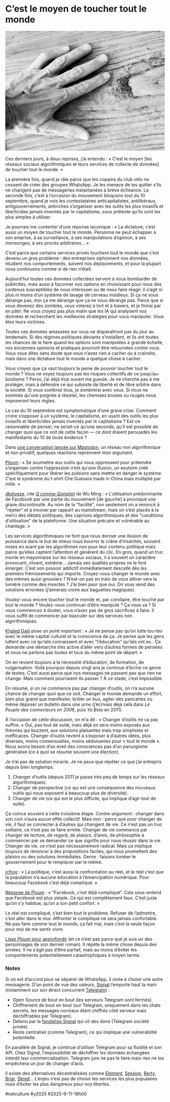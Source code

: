 # C’est le moyen de toucher tout le monde

![Ma main](_i/2025-09-11-171614.webp)

Ces derniers jours, à deux reprises, j’ai entendu : « C’est le moyen \[les réseaux sociaux algorithmiques et leurs services de collecte de données] de toucher tout le monde. »

La première fois, quand je râle parce que les copains du club vélo ne cessent de créer des groupes WhatsApp. Je les menace de les quitter s’ils ne changent pas de messageries instantanées à brève échéance. La seconde fois, c’est à l’occasion du mouvement bloquons tout du 10 septembre, quand je vois les contestataires anticapitalistes, antilibéraux, antigouvernements, antiriches s’organiser avec les outils les plus invasifs et liberticides jamais inventés par le capitalisme, sous prétexte qu’ils sont les plus simples à utiliser.

Je pourrais me contenter d’une réponse laconique : « La dictature, c’est aussi un moyen de toucher tout le monde. Personne ne peut échapper à son emprise, à sa surveillance, à ses manipulations d’opinion, à ses mensonges, à ses procès arbitraires… »

C’est parce que certains services privés touchent tout le monde que c’est devenu un gros problème : des entreprises siphonnent nos données, étudient nos comportements, suivent nos déplacements, et pour la plupart nous continuons comme si de rien n’était.

Aujourd’hui toutes ces données collectées servent à nous bombarder de publicités, mais aussi à façonner nos options en choisissant pour nous des contenus susceptibles de nous intéresser ou de nous faire réagir. Il s’agit ni plus ni moins d’un système de lavage de cerveau insidieux. Si ça ne vous dérange pas, moi ça me dérange que ça ne vous dérange pas. Parce que si vous devenez des zombies, vous voterez à tort et à travers, et je finirai par en pâtir. Ne vous croyez pas plus malin que les IA qui analysent vos données et recherchent les meilleures stratégies pour vous manipuler. Vous êtes leurs victimes.

Toutes ces données amassées sur vous ne disparaîtront pas du jour au lendemain. Si des régimes politiques déviants s’installent, et ils ont toutes les chances de le faire quand les options sont manipulées à grande échelle, vos anciennes opinions et pratiques pourront être retournées contre vous. Vous vous dites sans doute que vous n’avez rien à cacher ou à craindre, mais dans une dictature tout le monde a quelque chose à cacher.

Vous croyez que ça vaut toujours la peine de pouvoir toucher tout le monde ? Vous ne voyez toujours pas les risques collectifs de ce jusqu’au-boutisme ? Perso, j’ai déjà trop ouvert ma gueule. Je ne cherche pas à me protéger, mais à défendre ce qui subsiste de liberté et de libre arbitre dans la société. Si vous sombrez tous, je sombrerai avec vous. Si nous ne sommes qu’une poignée à résister, les chemises brunes ou rouges nous imposeront leurs règles.

Le cas du 10 septembre est symptomatique d’une grave crise. Comment croire s’opposer à un système, le capitalisme, en usant des outils les plus invasifs et liberticides jamais inventés par le capitalisme ? Est-ce raisonnable de penser, ne serait-ce qu’une seconde, qu’il est possible de changer quoi que ce soit de cette façon — ce dont étaient persuadés les manifestants du 10 de toute évidence ?

Dans [une conversation lancée sur Mastodon](https://mamot.fr/@tcrouzet/115179829173868768), un réseau non algorithmique et non privatif, quelques réactions reprennent mon argument.

[Ploum](https://mamot.fr/@ploum/115184350723536241) : « Se soumettre aux outils qui nous oppressent pour prétendre s’organiser contre l’oppression n’est qu’une illusion, un exutoire créé spécifiquement pour libérer les pulsions sans mettre en danger le système. C’est le syndrome du t-shirt Che Guevara made in China mais multiplié par mille. »

[dbelveze](https://mamot.fr/@dbelveze/115184523957779810), cite [*Q comme Qomplot*](https://luxediteur.com/catalogue/q-comme-qomplot/) de Wu Ming : « L’utilisation prédominante de Facebook par une partie du mouvement \[de gauche] a provoqué une grave discontinuité. Au nom de la "facilité", non seulement on a renoncé à "rejeter" et à innover par rapport au mainstream, mais on s’est placés à la merci des diktats politiques, des caprices algorithmiques et des "conditions d’utilisation" de la plateforme. Une situation précaire et vulnérable au chantage. »

Les services algorithmiques ne font que nous donner une illusion de puissance dans le but de mieux nous bourrer le crâne d’insanités, souvent mises en avant par les algorithmes non pour leur contenu politique mais parce qu’elles captent l’attention et génèrent du clic. En gros, quand un truc monte en mayonnaise sur les réseaux sociaux, il a souvent un caractère provocant, clivant, extrême… Jamais ses qualités propres ne le font émerger. C’est son pouvoir addictif immédiatement descellé dès les premiers frémissements qui importe. Croyez-vous changer le monde avec des mèmes aussi grossiers ? N’est-on pas en train de vous attirer vers la lumière comme des insectes ? J’ai bien peur que oui. On vous vend des solutions erronées (j’aimerais croire aux baguettes magiques).

Voulez-vous encore toucher tout le monde et, par corollaire, être touché par tout le monde ? Voulez-vous continuer d’être manipulé ? Ça vous va ? Si vous commencez à douter, vous n’avez pas de gros sacrifices à faire. Il vous suffit de commencer par basculer sur des services non algorithmiques.

[Khaled Gaiji](https://mamot.fr/@kgaiji@framapiaf.org) pose un point important : « Je ne pense pas qu’on lutte tou-tes avec le même capital culturel et la conscience de ça. Je pense que les gens luttent avec ce qu’iels connaissent et avec "l’éducation" qu’iels ont eu . Ça demande une démarche très active d’aller vers d’autres formes de pensées et nous ne partons pas toutes et tous du même point de départ. »

On en revient toujours à la nécessité d’éducation, de formation, de vulgarisation. Voilà pourquoi depuis vingt ans je continue d’écrire ce genre de textes. C’est aussi parce que nos messages ne passent pas que rien ne change. Mais comment pourraient-ils passer ? À ce stade, c’est impossible.

En résumé, si on ne commence pas par changer d’outils, on n’a aucune chance de changer quoi que ce soit. Changer le monde demande un effort, bien plus grand que manifester, brûler un bus, agiter des pancartes ou même déposer un bulletin dans une urne (j’écrivais déjà cela dans *Le Peuple des connecteurs en 2006*, puis *Ya Bsta* en 2011).

À l’occasion de cette discussion, on m’a dit : « Changer d’outils ne va pas suffire. » Oui, pas tout de suite, mais déjà on sera moins exposés aux théories qui buzzent, aux solutions plaisantes mais trop simplistes et inefficaces. Changer d’outils revient à s’exposer à d’autres idées, plus diverses, moins consensuelles, moins séduisantes pour « tout le monde ». Nous avons besoin d’un éveil des consciences pas d’un panurgisme généralisé (ce à quoi se résume souvent une élection).

Je n’ai pas de solution miracle. Je ne peux que répéter ce que j’ai entrepris depuis bien longtemps.

1. Changer d’outils (depuis 2011 je passe très peu de temps sur les réseaux algorithmiques).
2. Changer de perspective (ce qui est une conséquence des nouveaux outils qui nous exposent à beaucoup plus de diversité).
3. Changer de vie (ce qui est le plus difficile, qui implique d’agir tout de suite).

Ça coince souvent à cette troisième étape. Contre-argument : changer dans son coin n’aura aucun effet collectif. Mais non : parce que pour changer de vie, il faut se connecter à d’autres qui changent de vie. Ce n’est pas un truc solitaire, ce n’est pas se faire ermite. Changer de vie commence par changer de lecture, de regard, de plaisirs, d’amis, de philosophie à commencer par se demander ce que signifie pour nous réussir dans la vie. Changer de vie, ce n’est pas nécessairement radical. Mais ça implique toujours de renoncer à des propositions faciles, qui nous promettent des plaisirs ou des solutions immédiates. Genre : faisons tomber le gouvernement pour le remplacer par le même.

[jcfrog](https://mamot.fr/@jcfrog) : « La politique, c’est aussi la confrontation au réel, et le réel c’est que la population n’a aucune éducation à l’émancipation numérique. Pour beaucoup Facebook c’est déjà compliqué. »

[Réponse de Ploum](https://mamot.fr/@ploum/115185689347711336) : « "Facebook, c’est déjà compliqué". Cela sous-entend que Facebook est plus simple. Ce qui est complètement faux. C’est juste qu’on s’y habitue, qu’on a son petit confort. »

Le réel est compliqué, c’est bien tout le problème. Refuser de l’admettre, c’est aller dans le mur. Affronter le compliqué ne sera jamais confortable. Ne pas faire comme tout le monde, ça fait mal, mais c’est la seule façon pour moi de me sentir vivre.

[Lisez Ploum pour approfondir](https://ploum.net/) (et ce n’est pas parce que je suis un des personnages de son dernier roman). Il répète la même chose depuis des années. Il ne s’agit pas d’être parfait, mais au moins d’éviter les comportements potentiellement catastrophiques à moyen terme.

### Notes

Si on est d’accord pour se séparer de WhatsApp, il reste à choisir une autre messagerie. D’un point de vue des valeurs, [Signal](https://signal.org/fr/) l’emporte haut la main (notamment sur son direct concurrent [Telegram](https://telegram.org/)) :

* Open Source de bout en bout (les serveurs Telegram sont fermés).
* Chiffrement de bout en bout (sur Telegram, uniquement dans les chats secrets, les messages normaux étant chiffrés côté serveur mais déchiffrables par Telegram).
* Détenu par la [fondation Signal](https://signalfoundation.org/fr/) qui vit des dons (Telegram société privée).
* Reste centralisé (comme Telegram), ce qui implique une vulnérabilité potentielle.

En parallèle de Signal, je continue d’utiliser Telegram pour sa fluidité et son API. Chez Signal, l’impossibilité de déchiffrer les données échangées interdit leur commercialisation. Telegram jure ne pas le faire mais rien ne les empêchera un jour de changer d’avis.

Il existe des alternatives décentralisées comme [Element](https://element.io/fr), [Session](https://getsession.org/), [Berty](https://berty.tech/messenger), [Briar](https://briarproject.org/), [Skred](https://www.skred.app/)… L’enjeu n’est pas de choisir les services les plus populaires mais d’éviter les plus dangereux pour nos libertés.

#netculture #y2025 #2025-9-11-18h00
